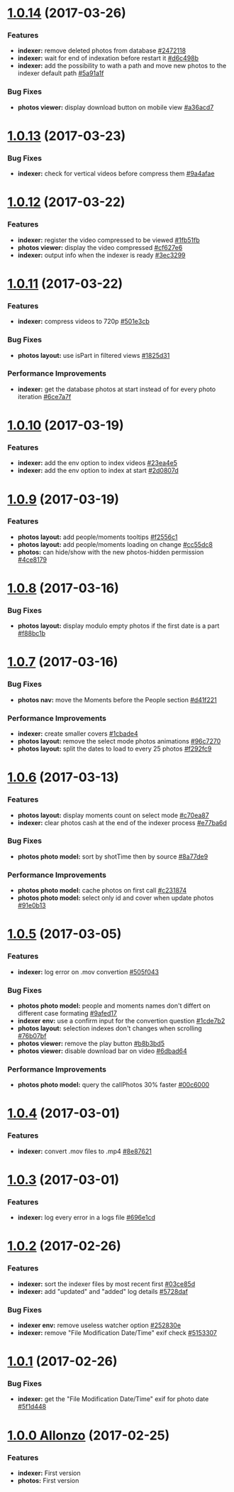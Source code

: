 <a name="1.0.14"></a>
# [1.0.14](https://github.com/CodeCorico/allons-y-photos/compare/1.0.13...1.0.14) (2017-03-26)

### Features
* **indexer:** remove deleted photos from database [#2472118](https://github.com/CodeCorico/allons-y-photos/commit/2472118)
* **indexer:** wait for end of indexation before restart it [#d6c498b](https://github.com/CodeCorico/allons-y-photos/commit/d6c498b)
* **indexer:** add the possibility to wath a path and move new photos to the indexer default path [#5a91a1f](https://github.com/CodeCorico/allons-y-photos/commit/5a91a1f)

### Bug Fixes
* **photos viewer:** display download button on mobile view [#a36acd7](https://github.com/CodeCorico/allons-y-photos/commit/a36acd7)

<a name="1.0.13"></a>
# [1.0.13](https://github.com/CodeCorico/allons-y-photos/compare/1.0.12...1.0.13) (2017-03-23)

### Bug Fixes
* **indexer:** check for vertical videos before compress them [#9a4afae](https://github.com/CodeCorico/allons-y-photos/commit/9a4afae)

<a name="1.0.12"></a>
# [1.0.12](https://github.com/CodeCorico/allons-y-photos/compare/1.0.11...1.0.12) (2017-03-22)

### Features
* **indexer:** register the video compressed to be viewed [#1fb51fb](https://github.com/CodeCorico/allons-y-photos/commit/1fb51fb)
* **photos viewer:** display the video compressed [#cf627e6](https://github.com/CodeCorico/allons-y-photos/commit/cf627e6)
* **indexer:** output info when the indexer is ready [#3ec3299](https://github.com/CodeCorico/allons-y-photos/commit/3ec3299)

<a name="1.0.11"></a>
# [1.0.11](https://github.com/CodeCorico/allons-y-photos/compare/1.0.10...1.0.11) (2017-03-22)

### Features
* **indexer:** compress videos to 720p [#501e3cb](https://github.com/CodeCorico/allons-y-photos/commit/501e3cb)

### Bug Fixes
* **photos layout:** use isPart in filtered views [#1825d31](https://github.com/CodeCorico/allons-y-photos/commit/1825d31)

### Performance Improvements
* **indexer:** get the database photos at start instead of for every photo iteration [#6ce7a7f](https://github.com/CodeCorico/allons-y-photos/commit/6ce7a7f)

<a name="1.0.10"></a>
# [1.0.10](https://github.com/CodeCorico/allons-y-photos/compare/1.0.9...1.0.10) (2017-03-19)

### Features
* **indexer:** add the env option to index videos [#23ea4e5](https://github.com/CodeCorico/allons-y-photos/commit/23ea4e5)
* **indexer:** add the env option to index at start [#2d0807d](https://github.com/CodeCorico/allons-y-photos/commit/2d0807d)

<a name="1.0.9"></a>
# [1.0.9](https://github.com/CodeCorico/allons-y-photos/compare/1.0.8...1.0.9) (2017-03-19)

### Features
* **photos layout:** add people/moments tooltips [#f2556c1](https://github.com/CodeCorico/allons-y-photos/commit/f2556c1)
* **photos layout:** add people/moments loading on change [#cc55dc8](https://github.com/CodeCorico/allons-y-photos/commit/cc55dc8)
* **photos:** can hide/show with the new photos-hidden permission [#4ce8179](https://github.com/CodeCorico/allons-y-photos/commit/4ce8179)

<a name="1.0.8"></a>
# [1.0.8](https://github.com/CodeCorico/allons-y-photos/compare/1.0.7...1.0.8) (2017-03-16)

### Bug Fixes
* **photos layout:** display modulo empty photos if the first date is a part [#f88bc1b](https://github.com/CodeCorico/allons-y-photos/commit/f88bc1b)

<a name="1.0.7"></a>
# [1.0.7](https://github.com/CodeCorico/allons-y-photos/compare/1.0.6...1.0.7) (2017-03-16)

### Bug Fixes
* **photos nav:** move the Moments before the People section [#d41f221](https://github.com/CodeCorico/allons-y-photos/commit/d41f221)

### Performance Improvements
* **indexer:** create smaller covers [#1cbade4](https://github.com/CodeCorico/allons-y-photos/commit/1cbade4)
* **photos layout:** remove the select mode photos animations [#96c7270](https://github.com/CodeCorico/allons-y-photos/commit/96c7270)
* **photos layout:** split the dates to load to every 25 photos [#f292fc9](https://github.com/CodeCorico/allons-y-photos/commit/f292fc9)

<a name="1.0.6"></a>
# [1.0.6](https://github.com/CodeCorico/allons-y-photos/compare/1.0.5...1.0.6) (2017-03-13)

### Features
* **photos layout:** display moments count on select mode [#c70ea87](https://github.com/CodeCorico/allons-y-photos/commit/c70ea87)
* **indexer:** clear photos cash at the end of the indexer process [#e77ba6d](https://github.com/CodeCorico/allons-y-photos/commit/e77ba6d)

### Bug Fixes
* **photos photo model:** sort by shotTime then by source [#8a77de9](https://github.com/CodeCorico/allons-y-photos/commit/8a77de9)

### Performance Improvements
* **photos photo model:** cache photos on first call [#c231874](https://github.com/CodeCorico/allons-y-photos/commit/c231874)
* **photos photo model:** select only id and cover when update photos [#91e0b13](https://github.com/CodeCorico/allons-y-photos/commit/91e0b13)

<a name="1.0.5"></a>
# [1.0.5](https://github.com/CodeCorico/allons-y-photos/compare/1.0.4...1.0.5) (2017-03-05)

### Features
* **indexer:** log error on .mov convertion [#505f043](https://github.com/CodeCorico/allons-y-photos/commit/505f043)

### Bug Fixes
* **photos photo model:** people and moments names don't differt on different case formating [#9afed17](https://github.com/CodeCorico/allons-y-photos/commit/9afed17)
* **indexer env:** use a confirm input for the convertion question [#1cde7b2](https://github.com/CodeCorico/allons-y-photos/commit/1cde7b2)
* **photos layout:** selection indexes don't changes when scrolling [#76b07bf](https://github.com/CodeCorico/allons-y-photos/commit/76b07bf)
* **photos viewer:** remove the play button [#b8b3bd5](https://github.com/CodeCorico/allons-y-photos/commit/b8b3bd5)
* **photos viewer:** disable download bar on video [#6dbad64](https://github.com/CodeCorico/allons-y-photos/commit/6dbad64)

### Performance Improvements
* **photos photo model:** query the callPhotos 30% faster [#00c6000](https://github.com/CodeCorico/allons-y-photos/commit/00c6000)

<a name="1.0.4"></a>
# [1.0.4](https://github.com/CodeCorico/allons-y-photos/compare/1.0.3...1.0.4) (2017-03-01)

### Features
* **indexer:** convert .mov files to .mp4 [#8e87621](https://github.com/CodeCorico/allons-y-photos/commit/8e87621)

<a name="1.0.3"></a>
# [1.0.3](https://github.com/CodeCorico/allons-y-photos/compare/1.0.2...1.0.3) (2017-03-01)

### Features
* **indexer:** log every error in a logs file [#696e1cd](https://github.com/CodeCorico/allons-y-photos/commit/696e1cd)

<a name="1.0.2"></a>
# [1.0.2](https://github.com/CodeCorico/allons-y-photos/compare/1.0.1...1.0.2) (2017-02-26)

### Features
* **indexer:** sort the indexer files by most recent first [#03ce85d](https://github.com/CodeCorico/allons-y-photos/commit/03ce85d)
* **indexer:** add "updated" and "added" log details [#5728daf](https://github.com/CodeCorico/allons-y-photos/commit/5728daf)

### Bug Fixes
* **indexer env:** remove useless watcher option [#252830e](https://github.com/CodeCorico/allons-y-photos/commit/252830e)
* **indexer:** remove "File Modification Date/Time" exif check [#5153307](https://github.com/CodeCorico/allons-y-photos/commit/5153307)

<a name="1.0.1"></a>
# [1.0.1](https://github.com/CodeCorico/allons-y-photos/compare/1.0.0...1.0.1) (2017-02-26)

### Bug Fixes
* **indexer:** get the "File Modification Date/Time" exif for photo date [#5f1d448](https://github.com/CodeCorico/allons-y-photos/commit/5f1d448)

<a name="1.0.0"></a>
# [1.0.0 Allonzo](https://github.com/CodeCorico/allons-y-photos/releases/tag/1.0.0) (2017-02-25)

### Features

* **indexer:** First version
* **photos:** First version
